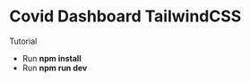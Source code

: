 <h1>Covid Dashboard TailwindCSS</h1>

Tutorial
<ul>
  <li>Run <b>npm install</b></li>
  <li>Run <b>npm run dev</b></li>
</ul>
